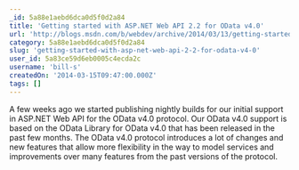 ```yaml
---
_id: 5a88e1aebd6dca0d5f0d2a84
title: 'Getting started with ASP.NET Web API 2.2 for OData v4.0'
url: 'http://blogs.msdn.com/b/webdev/archive/2014/03/13/getting-started-with-asp-net-web-api-2-2-for-odata-v4-0.aspx'
category: 5a88e1aebd6dca0d5f0d2a84
slug: 'getting-started-with-asp-net-web-api-2-2-for-odata-v4-0'
user_id: 5a83ce59d6eb0005c4ecda2c
username: 'bill-s'
createdOn: '2014-03-15T09:47:00.000Z'
tags: []
---
```


A few weeks ago we started publishing nightly builds for our initial support in ASP.NET Web API for the OData v4.0 protocol. Our OData v4.0 support is based on the OData Library for OData v4.0 that has been released in the past few months. The OData v4.0 protocol introduces a lot of changes and new features that allow more flexibility in the way to model services and improvements over many features from the past versions of the protocol.
